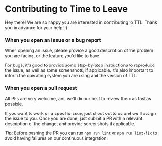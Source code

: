 # Contributing to Time to Leave

Hey there! We are so happy you are interested in contributing to TTL. 
Thank you in advance for your help! :)

### When you open an issue or a bug report
When opening an issue, please provide a good description of the problem you are facing, or the feature you'd like to have.

For bugs, it's good to provide some step-by-step instructions to reproduce the issue, as well as some screenshots, if applicable. It's also important to inform the operating system you are using and the version of TTL.

### When you open a pull request
All PRs are very welcome, and we'll do our best to review them as fast as possible.

If you want to work on a specific issue, just shout out to us and we'll assign the issue to you. Once you are done, just submit a PR with a relevant description of the change, and provide screenshots if applicable.

*Tip*: Before pushing the PR you can run ```npm run lint``` or ```npm run lint-fix``` to avoid having failures on our continuous integration.
